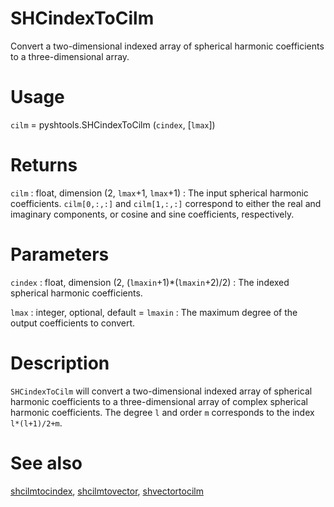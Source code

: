 # SHCindexToCilm

Convert a two-dimensional indexed array of spherical harmonic coefficients to a three-dimensional array.

# Usage

`cilm` = pyshtools.SHCindexToCilm (`cindex`, [`lmax`])

# Returns

`cilm` : float, dimension (2, `lmax`+1, `lmax`+1)
:   The input spherical harmonic coefficients. `cilm[0,:,:]` and `cilm[1,:,:]` correspond to either the real and imaginary components, or cosine and sine coefficients, respectively.

# Parameters

`cindex` : float, dimension (2, (`lmaxin`+1)\*(`lmaxin`+2)/2)
:   The indexed spherical harmonic coefficients.

`lmax` : integer, optional, default = `lmaxin`
:   The maximum degree of the output coefficients to convert.

# Description

`SHCindexToCilm` will convert a two-dimensional indexed array of spherical harmonic coefficients to a three-dimensional array of complex spherical harmonic coefficients.  The degree `l` and order `m` corresponds to the index `l*(l+1)/2+m`.

# See also

[shcilmtocindex](pyshcilmtocindex.html), [shcilmtovector](pyshcilmtovector.html), [shvectortocilm](pyshvectortocilm.html)
